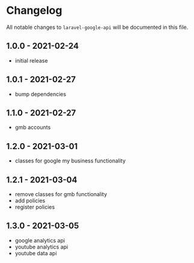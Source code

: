 # Changelog

All notable changes to `laravel-google-api` will be documented in this file.

## 1.0.0 - 2021-02-24

- initial release

## 1.0.1 - 2021-02-27

- bump dependencies

## 1.1.0 - 2021-02-27

- gmb accounts

## 1.2.0 - 2021-03-01

- classes for google my business functionality

## 1.2.1 - 2021-03-04

- remove classes for gmb functionality
- add policies
- register policies

## 1.3.0 - 2021-03-05

- google analytics api
- youtube analytics api
- youtube data api
